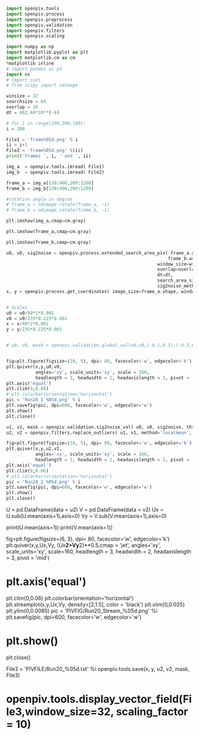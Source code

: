 ```python
import openpiv.tools
import openpiv.process
import openpiv.preprocess
import openpiv.validation
import openpiv.filters
import openpiv.scaling
```

```python
import numpy as np 
import matplotlib.pyplot as plt
import matplotlib.cm as cm
%matplotlib inline
# import pandas as pd
import os
# import cv2s
# from scipy import ndimage
```

```python
winsize = 32  
searchsize = 64  
overlap = 16  
dt = 462.44*10**(-6)
```

```python
# for i in range(200,300,100):
i = 200

File1 = 'frame%05d.png' % i
ii = i+1
File2 = 'frame%05d.png' %(ii)
print('Frames ', i, ' and ', ii)

img_a  = openpiv.tools.imread( File1)
img_b  = openpiv.tools.imread( File2)

frame_a = img_a[130:400,200:1200]
frame_b = img_b[130:400,200:1200]

#rotation angle in degree
# frame_a = ndimage.rotate(frame_a, -1)
# frame_b = ndimage.rotate(frame_b, -1)
```

```python
plt.imshow(img_a,cmap=cm.gray)
```

```python
plt.imshow(frame_a,cmap=cm.gray)
```

```python
plt.imshow(frame_b,cmap=cm.gray)
```

```python
u0, v0, sig2noise = openpiv.process.extended_search_area_piv( frame_a.astype(np.int32),
                                                             frame_b.astype(np.int32), 
                                                         window_size=winsize, 
                                                         overlap=overlap, 
                                                         dt=dt, 
                                                         search_area_size=searchsize, 
                                                         sig2noise_method='peak2peak' )
x, y = openpiv.process.get_coordinates( image_size=frame_a.shape, window_size=winsize, overlap=overlap )


# Scales 
u0 = u0/80*2*0.001
v0 = v0/235*8.225*0.001
x = x/80*2*0.001
y = y/235*8.225*0.001


# u0, v0, mask = openpiv.validation.global_val(u0,v0,(-0.1,0.1),(-0.3,0))


fig=plt.figure(figsize=(10, 5), dpi= 80, facecolor='w', edgecolor='k')
plt.quiver(x,y,u0,v0,
           angles='xy', scale_units='xy', scale = 160,
           headlength = 3, headwidth = 2, headaxislength = 3, pivot = 'mid')
plt.axis('equal')
plt.clim(0,0.06)
# plt.colorbar(orientation='horizontal')
pic = 'Run20_1_%05d.png' % i
plt.savefig(pic, dpi=600, facecolor='w', edgecolor='w')
plt.show()
plt.close()
```

```python
u1, v1, mask = openpiv.validation.sig2noise_val( u0, v0, sig2noise, threshold =1.3)
u2, v2 = openpiv.filters.replace_outliers( u1, v1, method='localmean', max_iter=100, kernel_size=1)

fig=plt.figure(figsize=(10, 5), dpi= 80, facecolor='w', edgecolor='k')
plt.quiver(x,y,u2,v2,
           angles='xy', scale_units='xy', scale = 160,
           headlength = 3, headwidth = 2, headaxislength = 3, pivot = 'mid')
plt.axis('equal')
plt.clim(0,0.06)
# plt.colorbar(orientation='horizontal')
pic = 'Run20_2_%05d.png' % i
plt.savefig(pic, dpi=600, facecolor='w', edgecolor='w')
plt.show()
plt.close()
```

<!-- #raw -->
U = pd.DataFrame(data = u2)
V = pd.DataFrame(data = v2)
Ux = U.sub(U.mean(axis=1),axis=0)
Vy = V.sub(V.mean(axis=1),axis=0)

print(U.mean(axis=1))
print(V.mean(axis=1))

fig=plt.figure(figsize=(6, 3), dpi= 80, facecolor='w', edgecolor='k')
plt.quiver(x,y,Ux,Vy,
           (Ux**2+Vy**2)**0.5,cmap = 'jet',
           angles='xy', scale_units='xy', scale=160,
           headlength = 3, headwidth = 2, headaxislength = 3, pivot = 'mid')
# plt.axis('equal')
plt.clim(0,0.06)
plt.colorbar(orientation='horizontal')
plt.streamplot(x,y,Ux,Vy,
               density=[2,1.5],
               color = 'black')
plt.xlim(0,0.025)
plt.ylim(0,0.0085)
pic = 'PIVFIG/Run20_Stream_%05d.png' %i
plt.savefig(pic, dpi=600, facecolor='w', edgecolor='w')
# plt.show()
plt.close()


File3 = 'PIVFILE/Run20_%05d.txt' %i
openpiv.tools.save(x, y, u2, v2, mask, File3)
# openpiv.tools.display_vector_field(File3,window_size=32, scaling_factor = 10)
<!-- #endraw -->

```python

```
